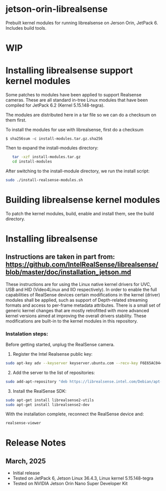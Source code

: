 # jetson-orin-librealsense
Prebuilt kernel modules for running librealsense on Jerson Orin, JetPack 6. Includes build tools.
# WIP

# Installing librealsense support kernel modules
Some patches to modules have been applied to support Realsense cameras. These are all standard in-tree Linux modules that have been compiled for JetPack 6.2 (Kernel 5.15.148-tegra).

The modules are distributed here in a tar file so we can do a checksum on them first. 
 
To install the modules for use with librealsense, first do a checksum
```
$ sha256sum -c install-modules.tar.gz.sha256
```

Then to expand the install-modules directory:
```bash
   tar -xzf install-modules.tar.gz
   cd install-modules
```

After switching to the install-module directory, we run the install script: 
```bash
sudo ./install-realsense-modules.sh
```

# Building librealsense kernel modules
To patch the kernel modules, build, enable and install them, see the build directory.

# Installing librealsense

## Instructions are taken in part from: https://github.com/IntelRealSense/librealsense/blob/master/doc/installation_jetson.md

These instructions are for using the Linux native kernel drivers for UVC, USB and HID (Video4Linux and IIO respectively). In order to enable the full capabilities of RealSense devices certain modifications in the kernel (driver) modules shall be applied, such as support of Depth-related streaming formats and access to per-frame metadata attributes. There is a small set of generic kernel changes that are mostly retrofitted with more advanced kernel versions aimed at improving the overall drivers stability. These modifications are built-in to the kernel modules in this repository.

### Instalation steps:

Before getting started, unplug the RealSense camera.

1. Register the Intel Realsense public key:
```bash
sudo apt-key adv --keyserver keyserver.ubuntu.com --recv-key F6E65AC044F831AC80A06380C8B3A55A6F3EFCDE || sudo apt-key adv --keyserver hkp://keyserver.ubuntu.com:80 --recv-key F6E65AC044F831AC80A06380C8B3A55A6F3EFCDE
```
2. Add the server to the list of repositories:
```bash
sudo add-apt-repository "deb https://librealsense.intel.com/Debian/apt-repo $(lsb_release -cs) main" -u
```
3. Install the RealSense SDK:
```bash
sudo apt-get install librealsense2-utils
sudo apt-get install librealsense2-dev
```

With the installation complete, reconnect the RealSense device and:
```bash
realsense-viewer
```

# Release Notes
## March, 2025
* Initial release
* Tested on JetPack 6, Jetson Linux 36.4.3, Linux kernel 5.15.148-tegra
* Tested on NVIDIA Jetson Orin Nano Super Developer Kit





